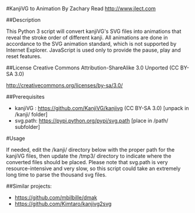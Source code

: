 #KanjiVG to Animation
By Zachary Read
http://www.jlect.com


##Description

This Python 3 script will convert kanjiVG's SVG files into animations that reveal the stroke order of different kanji. All animations are done in accordance to the SVG animation standard, which is not supported by Internet Explorer. JavaScript is used only to provide the pause, play and reset features.

##License
Creative Commons Attribution-ShareAlike 3.0 Unported (CC BY-SA 3.0)

http://creativecommons.org/licenses/by-sa/3.0/

##Prerequisites

* kanjiVG :  https://github.com/KanjiVG/kanjivg (CC BY-SA 3.0) [unpack in /kanji/ folder]
* svg.path:  https://pypi.python.org/pypi/svg.path [place in /path/ subfolder]

#Usage

If needed, edit the /kanji/ directory below with the proper path for the kanjiVG files, then update the /tmp3/ directory to indicate where the converted files should be placed. Please note that svg.path is very resource-intensive and very slow, so this script could take an extremely long time to parse the thousand svg files.

##Similar projects:

* https://github.com/mbilbille/dmak
* https://github.com/Kimtaro/kanjivg2svg
